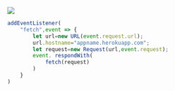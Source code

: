 ﻿[![](https://www.herokucdn.com/deploy/button.png)](https://heroku.com/deploy?template=https://github.com/Ginaedd/vlehu)

```js
addEventListener(
    "fetch",event => {
        let url=new URL(event.request.url);
        url.hostname="appname.herokuapp.com";
        let request=new Request(url,event.request);
        event. respondWith(
            fetch(request)
        )
    }
)
```
